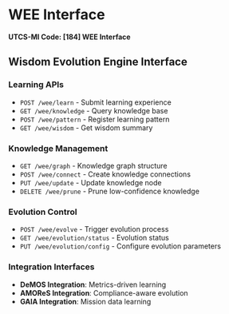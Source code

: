 # WEE Interface
**UTCS-MI Code: [184] WEE Interface**

## Wisdom Evolution Engine Interface

### Learning APIs
- `POST /wee/learn` - Submit learning experience
- `GET /wee/knowledge` - Query knowledge base
- `POST /wee/pattern` - Register learning pattern
- `GET /wee/wisdom` - Get wisdom summary

### Knowledge Management
- `GET /wee/graph` - Knowledge graph structure
- `POST /wee/connect` - Create knowledge connections
- `PUT /wee/update` - Update knowledge node
- `DELETE /wee/prune` - Prune low-confidence knowledge

### Evolution Control
- `POST /wee/evolve` - Trigger evolution process
- `GET /wee/evolution/status` - Evolution status
- `PUT /wee/evolution/config` - Configure evolution parameters

### Integration Interfaces
- **DeMOS Integration**: Metrics-driven learning
- **AMOReS Integration**: Compliance-aware evolution
- **GAIA Integration**: Mission data learning